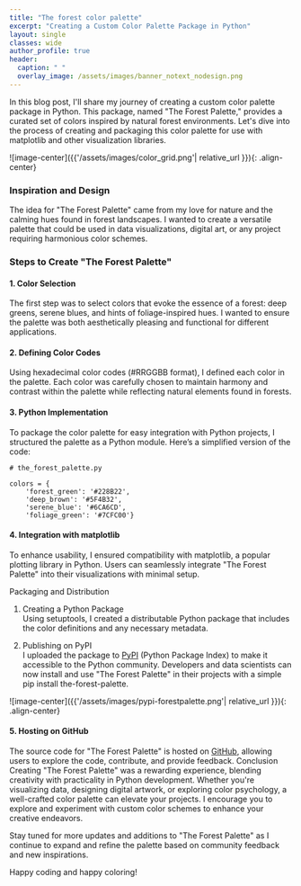 ```yaml
---
title: "The forest color palette"
excerpt: "Creating a Custom Color Palette Package in Python"
layout: single
classes: wide
author_profile: true
header:
  caption: " "
  overlay_image: /assets/images/banner_notext_nodesign.png
---
```



In this blog post, I'll share my journey of creating a custom color palette package in Python. This package, named "The Forest Palette," provides a curated set of colors inspired by natural forest environments. Let's dive into the process of creating and packaging this color palette for use with matplotlib and other visualization libraries.

![image-center]({{'/assets/images/color_grid.png'| relative_url }}){: .align-center}
### Inspiration and Design

The idea for "The Forest Palette" came from my love for nature and the calming hues found in forest landscapes. I wanted to create a versatile palette that could be used in data visualizations, digital art, or any project requiring harmonious color schemes.

### Steps to Create "The Forest Palette"

#### 1. Color Selection

The first step was to select colors that evoke the essence of a forest: deep greens, serene blues, and hints of foliage-inspired hues. I wanted to ensure the palette was both aesthetically pleasing and functional for different applications.

#### 2. Defining Color Codes

Using hexadecimal color codes (#RRGGBB format), I defined each color in the palette. Each color was carefully chosen to maintain harmony and contrast within the palette while reflecting natural elements found in forests.

#### 3. Python Implementation

To package the color palette for easy integration with Python projects, I structured the palette as a Python module. Here’s a simplified version of the code:

    # the_forest_palette.py
    
    colors = {
        'forest_green': '#228B22',
        'deep_brown': '#5F4B32',
        'serene_blue': '#6CA6CD',
        'foliage_green': '#7CFC00'}
        
#### 4. Integration with matplotlib
To enhance usability, I ensured compatibility with matplotlib, a popular plotting library in Python. Users can seamlessly integrate "The Forest Palette" into their visualizations with minimal setup.

Packaging and Distribution
1. Creating a Python Package\
Using setuptools, I created a distributable Python package that includes the color definitions and any necessary metadata.

2. Publishing on PyPI\
I uploaded the package to [PyPI](https://pypi.org/project/the-forest-palette/1.0.1/) (Python Package Index) to make it accessible to the Python community. Developers and data scientists can now install and use "The Forest Palette" in their projects with a simple pip install the-forest-palette.

![image-center]({{'/assets/images/pypi-forestpalette.png'| relative_url }}){: .align-center}

#### 5. Hosting on GitHub
The source code for "The Forest Palette" is hosted on [GitHub](https://github.com/elodwyer1/the-forest-palette), allowing users to explore the code, contribute, and provide feedback.
Conclusion
Creating "The Forest Palette" was a rewarding experience, blending creativity with practicality in Python development. Whether you're visualizing data, designing digital artwork, or exploring color psychology, a well-crafted color palette can elevate your projects. I encourage you to explore and experiment with custom color schemes to enhance your creative endeavors.

Stay tuned for more updates and additions to "The Forest Palette" as I continue to expand and refine the palette based on community feedback and new inspirations.

Happy coding and happy coloring!
